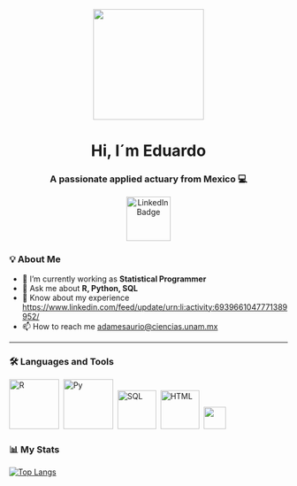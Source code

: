 <div id="header" align="center">
  <img src="https://www.cloudyml.com/wp-content/uploads/2022/06/1ca74946ed770bb635e4de4711bd861f.gif" width = "200" />
  <h1 align = "center" >Hi, I´m Eduardo </h1>
  <h3 align = "center" >A passionate applied actuary from Mexico 💻 </h3> 
</div>
  
<div id="badges" align="center">  
  <a href = "https://www.linkedin.com/in/eduardo-adame-s/" >
     <img src="https://media.tenor.com/KOki-OrS24AAAAAC/linkedin.gif"  width = "80" 
          alt= "LinkedIn Badge"/>
  </a>
 </div>

###  💡 About Me

* 🔭 I’m currently working as **Statistical Programmer** 
* 💬 Ask me about **R, Python, SQL**
* 📑 Know about my experience https://www.linkedin.com/feed/update/urn:li:activity:6939661047771389952/
* 📫 How to reach me adamesaurio@ciencias.unam.mx
---
### 🛠 Languages and Tools
<div align ="left" 
     <div>
          <img src="https://i.ytimg.com/vi/9-RrkJQQYqY/maxresdefault.jpg" title="RStudio" alt="R" width="90" heigth="40"/>&nbsp;
          <img src="https://wallpapercave.com/dwp1x/wp8042506.jpg" title="Python" alt="Py" width="90" heigth="45"/>&nbsp;
          <img src="https://www.tshirtgeek.com.br/wp-content/uploads/2021/09/com037-scaled.jpg" title="SQL" alt="SQL" width="70" heigth="30"/>&nbsp;
          <img src="https://png.pngtree.com/png-clipart/20190705/original/pngtree-html-file-document-icon-png-image_4191317.jpg" title="HTML" alt="HTML" width="70" heigth="30"/>&nbsp;
          <img src="" title="" alt="" width="40" heigth="40"/>&nbsp;
     </div>
</div>     


### 📊 My Stats
[![Top Langs](https://github-readme-stats.vercel.app/api/top-langs/?username=EduardoAdame&langs_count=8&theme=dark#gh-dark-mode-only)](https://github.com/anuraghazra/github-readme-stats)
